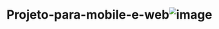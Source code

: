 # Projeto-para-mobile-e-web![image](https://user-images.githubusercontent.com/127259405/231606649-2ab21696-4aa2-469a-9857-e4bcdd77cd95.png)
